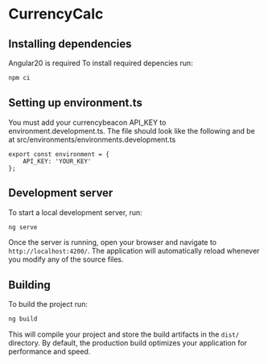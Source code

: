 # CurrencyCalc

## Installing dependencies
Angular20 is required
To install required depencies run:
```bash
npm ci
```

## Setting up environment.ts

You must add your currencybeacon API_KEY to environment.development.ts.
The file should look like the following and be at src/environments/environments.development.ts

```TS
export const environment = {
    API_KEY: 'YOUR_KEY'
};
```

## Development server

To start a local development server, run:

```bash
ng serve
```

Once the server is running, open your browser and navigate to `http://localhost:4200/`. The application will automatically reload whenever you modify any of the source files.

## Building

To build the project run:

```bash
ng build
```

This will compile your project and store the build artifacts in the `dist/` directory. By default, the production build optimizes your application for performance and speed.
